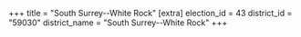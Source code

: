 +++
title = "South Surrey--White Rock"
[extra]
election_id = 43
district_id = "59030"
district_name = "South Surrey--White Rock"
+++
